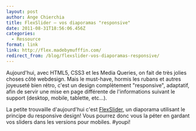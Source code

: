 ```yaml
---
layout: post
author: Ange Chierchia
title: FlexSlider — vos diaporamas "responsive"
date: 2011-08-31T18:56:06.456Z
categories:
  - Ressource
format: link
link: http://flex.madebymufffin.com/
redirect_from: /blog/flexslider-vos-diaporamas-responsive/
---
```

Aujourd'hui, avec HTML5, CSS3 et les Media Queries, on fait de très jolies choses côté webdesign. Mais le must-have, hormis les rubans et autres joyeuseté bien rétro, c'est un design complètement "responsive", adaptatif, afin de servir une mise en page différente de l'informations suivant le support (desktop, mobile, tablette, etc...).

La petite trouvaille d'aujourd'hui c'est [FlexSlider](http://flex.madebymufffin.com/), un diaporama utilisant le principe du responsive design! Vous pourrez donc vous la péter en gardant vos sliders dans les versions pour mobiles. #youpi!